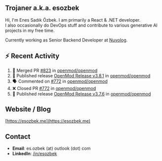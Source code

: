 ##  Trojaner a.k.a. esozbek
Hi, I'm Enes Sadık Özbek. I am primarily a React & .NET developer.  
I also occasionally do DevOps stuff and contribute to various generative AI projects in my free time.

Currently working as Senior Backend Developer at [Nuvolog](https://nuvolog.com/).

## :zap: Recent Activity

<!--START_SECTION:activity-->
1. 🎉 Merged PR [#823](https://github.com/openmod/openmod/pull/823) in [openmod/openmod](https://github.com/openmod/openmod)
2. 🚀 Published release [OpenMod Release v3.8.1](https://github.com/openmod/openmod/releases/tag/3.8.1) in [openmod/openmod](https://github.com/openmod/openmod)
3. 🗣 Commented on [#772](https://github.com/openmod/openmod/pull/772#issuecomment-2123586691) in [openmod/openmod](https://github.com/openmod/openmod)
4. ❌ Closed PR [#772](https://github.com/openmod/openmod/pull/772) in [openmod/openmod](https://github.com/openmod/openmod)
5. 🚀 Published release [OpenMod Release v3.7.6](https://github.com/openmod/openmod/releases/tag/3.7.6) in [openmod/openmod](https://github.com/openmod/openmod)
<!--END_SECTION:activity-->

## Website / Blog
[https://esozbek.me](https://esozbek.me)

## Contact
- **Email**: es.ozbek (at) outlook (dot) com
- **LinkedIn**: [/in/esozbek](https://linkedin.com/in/esozbek)
